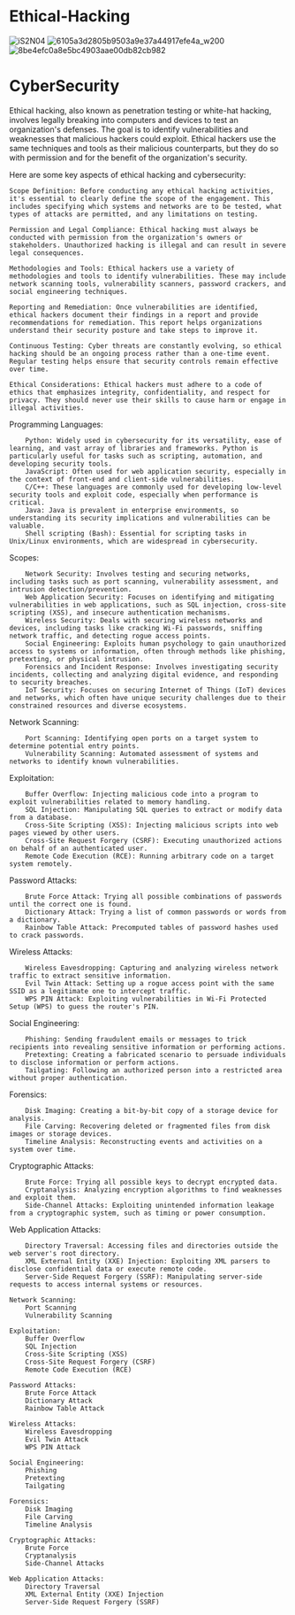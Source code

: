 # Ethical-Hacking
![iS2N04](https://github.com/ArkS0001/Ethical-Hacking/assets/113760964/b317b3bd-9a45-4abd-bd10-9157585d0c94)
![6105a3d2805b9503a9e37a44917efe4a_w200](https://github.com/ArkS0001/Ethical-Hacking/assets/113760964/d2369e65-73fe-4a08-a484-644792bffc8b)     ![8be4efc0a8e5bc4903aae00db82cb982](https://github.com/ArkS0001/Ethical-Hacking/assets/113760964/7876dac1-1241-4d86-8d2e-54ee9fde5a49)


# CyberSecurity

Ethical hacking, also known as penetration testing or white-hat hacking, involves legally breaking into computers and devices to test an organization's defenses. The goal is to identify vulnerabilities and weaknesses that malicious hackers could exploit. Ethical hackers use the same techniques and tools as their malicious counterparts, but they do so with permission and for the benefit of the organization's security.

Here are some key aspects of ethical hacking and cybersecurity:

    Scope Definition: Before conducting any ethical hacking activities, it's essential to clearly define the scope of the engagement. This includes specifying which systems and networks are to be tested, what types of attacks are permitted, and any limitations on testing.

    Permission and Legal Compliance: Ethical hacking must always be conducted with permission from the organization's owners or stakeholders. Unauthorized hacking is illegal and can result in severe legal consequences.

    Methodologies and Tools: Ethical hackers use a variety of methodologies and tools to identify vulnerabilities. These may include network scanning tools, vulnerability scanners, password crackers, and social engineering techniques.

    Reporting and Remediation: Once vulnerabilities are identified, ethical hackers document their findings in a report and provide recommendations for remediation. This report helps organizations understand their security posture and take steps to improve it.

    Continuous Testing: Cyber threats are constantly evolving, so ethical hacking should be an ongoing process rather than a one-time event. Regular testing helps ensure that security controls remain effective over time.

    Ethical Considerations: Ethical hackers must adhere to a code of ethics that emphasizes integrity, confidentiality, and respect for privacy. They should never use their skills to cause harm or engage in illegal activities.


Programming Languages:

        Python: Widely used in cybersecurity for its versatility, ease of learning, and vast array of libraries and frameworks. Python is particularly useful for tasks such as scripting, automation, and developing security tools.
        JavaScript: Often used for web application security, especially in the context of front-end and client-side vulnerabilities.
        C/C++: These languages are commonly used for developing low-level security tools and exploit code, especially when performance is critical.
        Java: Java is prevalent in enterprise environments, so understanding its security implications and vulnerabilities can be valuable.
        Shell scripting (Bash): Essential for scripting tasks in Unix/Linux environments, which are widespread in cybersecurity.

  Scopes:
  
        Network Security: Involves testing and securing networks, including tasks such as port scanning, vulnerability assessment, and intrusion detection/prevention.
        Web Application Security: Focuses on identifying and mitigating vulnerabilities in web applications, such as SQL injection, cross-site scripting (XSS), and insecure authentication mechanisms.
        Wireless Security: Deals with securing wireless networks and devices, including tasks like cracking Wi-Fi passwords, sniffing network traffic, and detecting rogue access points.
        Social Engineering: Exploits human psychology to gain unauthorized access to systems or information, often through methods like phishing, pretexting, or physical intrusion.
        Forensics and Incident Response: Involves investigating security incidents, collecting and analyzing digital evidence, and responding to security breaches.
        IoT Security: Focuses on securing Internet of Things (IoT) devices and networks, which often have unique security challenges due to their constrained resources and diverse ecosystems.

  Network Scanning:
  
        Port Scanning: Identifying open ports on a target system to determine potential entry points.
        Vulnerability Scanning: Automated assessment of systems and networks to identify known vulnerabilities.

  Exploitation:
  
        Buffer Overflow: Injecting malicious code into a program to exploit vulnerabilities related to memory handling.
        SQL Injection: Manipulating SQL queries to extract or modify data from a database.
        Cross-Site Scripting (XSS): Injecting malicious scripts into web pages viewed by other users.
        Cross-Site Request Forgery (CSRF): Executing unauthorized actions on behalf of an authenticated user.
        Remote Code Execution (RCE): Running arbitrary code on a target system remotely.

  Password Attacks:
  
        Brute Force Attack: Trying all possible combinations of passwords until the correct one is found.
        Dictionary Attack: Trying a list of common passwords or words from a dictionary.
        Rainbow Table Attack: Precomputed tables of password hashes used to crack passwords.

  Wireless Attacks:
  
        Wireless Eavesdropping: Capturing and analyzing wireless network traffic to extract sensitive information.
        Evil Twin Attack: Setting up a rogue access point with the same SSID as a legitimate one to intercept traffic.
        WPS PIN Attack: Exploiting vulnerabilities in Wi-Fi Protected Setup (WPS) to guess the router's PIN.

  Social Engineering:
  
        Phishing: Sending fraudulent emails or messages to trick recipients into revealing sensitive information or performing actions.
        Pretexting: Creating a fabricated scenario to persuade individuals to disclose information or perform actions.
        Tailgating: Following an authorized person into a restricted area without proper authentication.

  Forensics:
  
        Disk Imaging: Creating a bit-by-bit copy of a storage device for analysis.
        File Carving: Recovering deleted or fragmented files from disk images or storage devices.
        Timeline Analysis: Reconstructing events and activities on a system over time.

  Cryptographic Attacks:
  
        Brute Force: Trying all possible keys to decrypt encrypted data.
        Cryptanalysis: Analyzing encryption algorithms to find weaknesses and exploit them.
        Side-Channel Attacks: Exploiting unintended information leakage from a cryptographic system, such as timing or power consumption.

  Web Application Attacks:
  
        Directory Traversal: Accessing files and directories outside the web server's root directory.
        XML External Entity (XXE) Injection: Exploiting XML parsers to disclose confidential data or execute remote code.
        Server-Side Request Forgery (SSRF): Manipulating server-side requests to access internal systems or resources.

    Network Scanning:
        Port Scanning
        Vulnerability Scanning

    Exploitation:
        Buffer Overflow
        SQL Injection
        Cross-Site Scripting (XSS)
        Cross-Site Request Forgery (CSRF)
        Remote Code Execution (RCE)

    Password Attacks:
        Brute Force Attack
        Dictionary Attack
        Rainbow Table Attack

    Wireless Attacks:
        Wireless Eavesdropping
        Evil Twin Attack
        WPS PIN Attack

    Social Engineering:
        Phishing
        Pretexting
        Tailgating

    Forensics:
        Disk Imaging
        File Carving
        Timeline Analysis

    Cryptographic Attacks:
        Brute Force
        Cryptanalysis
        Side-Channel Attacks

    Web Application Attacks:
        Directory Traversal
        XML External Entity (XXE) Injection
        Server-Side Request Forgery (SSRF)
